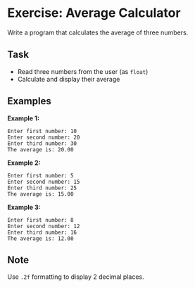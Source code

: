 # Exercise: Average Calculator

Write a program that calculates the average of three numbers.

## Task
- Read three numbers from the user (as `float`)
- Calculate and display their average

## Examples
**Example 1:**
```
Enter first number: 10
Enter second number: 20
Enter third number: 30
The average is: 20.00
```

**Example 2:**
```
Enter first number: 5
Enter second number: 15
Enter third number: 25
The average is: 15.00
```

**Example 3:**
```
Enter first number: 8
Enter second number: 12
Enter third number: 16
The average is: 12.00
```

## Note
Use `.2f` formatting to display 2 decimal places.
